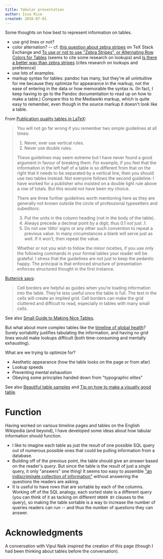 ```yaml
---
title: Tabular presentation
author: Issa Rice
created: 2016-07-01
---
```


Some thoughts on how best to represent information on tables.

- use grid lines or not?
- color alternation? -- cf. [this question about zebra stripes](http://tex.stackexchange.com/questions/33758/professional-looking-tables-with-alternating-row-colors) on TeX Stack Exchange and [To use or not to use "Zebra Stripes", or Alternating Row Colors for Tables](http://ux.stackexchange.com/questions/3562/to-use-or-not-to-use-zebra-stripes-or-alternating-row-colors-for-tables) (seems to cite some research on lookups) and [Is there a better way than zebra stripes](http://ux.stackexchange.com/questions/60715/is-there-a-better-way-than-zebra-stripes) (cites research on lookups and preference)
- use lots of examples.
- markup syntax for tables: pandoc has many, but they're all unintuitive for me because they optimize for appearance in the markup, not the ease of entering in the data or how memorable the syntax is.
(In fact, I keep having to go to the Pandoc documentation to read up on how to make a table.)
Compare this to the Mediawiki markup, which is quite easy to remember, even though in the source markup it doesn't look like a table.

From [Publication quality tables in LaTeX](http://texdoc.net/texmf-dist/doc/latex/booktabs/booktabs.pdf):

> You will not go far wrong if you remember two simple guidelines at all times:
>
> 1. Never, ever use vertical rules.
> 2. Never use double rules.
>
> These guidelines may seem extreme but I have never found a good argument in
> favour of breaking them. For example, if you feel that the information in the
> left half of a table is so different from that on the right that it needs to
> be separated by a vertical line, then you should use two tables instead. Not
> everyone follows the second guideline: I have worked for a publisher who
> insisted on a double light rule above a row of totals. But this would not
> have been my choice.
>
> There are three further guidelines worth mentioning here as they are
> generally not known outside the circle of professional typesetters and
> subeditors:
>
> 3. Put the units in the column heading (not in the body of the table).
> 4. Always precede a decimal point by a digit; thus 0.1 _not_ just .1.
> 5. Do not use ‘ditto’ signs or any other such convention to repeat a previous
>    value. In many circumstances a blank will serve just as well. If it won’t,
>    then repeat the value.
>
> Whether or not you wish to follow the minor niceties, if you use only the
> following commands in your formal tables your reader will be grateful. I
> stress that the guidelines are not just to keep the pedantic happy. The
> principal is that enforced structure of presentation enforces structured
> thought in the first instance.

[Butterick says](http://practicaltypography.com/tables.html):

> Cell borders are helpful as guides when you’re loading information into the
> table. They’re less useful once the table is full. The text in the cells will
> create an implied grid. Cell borders can make the grid cluttered and
> difficult to read, especially in tables with many small cells.

See also [Small Guide to Making Nice Tables](https://www.inf.ethz.ch/personal/markusp/teaching/guides/guide-tables.pdf).

But what about more complex tables like the [timeline of global health](https://en.wikipedia.org/wiki/Timeline_of_global_health)?
Surely sortability justifies tabulating the information, and having no grid lines would make lookups difficult (both time-consuming and mentally exhausting).

What are we trying to optimize for?

- Aesthetic appearance (how the table looks on the page or from afar)
- Lookup speeds
- Preventing mental exhaustion
- Obeying some principles handed down from "typographic elites"

See also [Beautiful table samples](http://tex.stackexchange.com/questions/112343/beautiful-table-samples) and [Tip on how to make a visually good table](http://tex.stackexchange.com/questions/238503/tip-on-how-to-make-a-visually-good-table).

# Function

Having worked on various timeline pages and tables on the English Wikipedia
(and beyond), I have developed some ideas about how tabular information should
function.

* I like to imagine each table as just the result of one possible SQL query out
  of numerous possible ones that could be pulling information from a database.
* Building off of the previous point, the table should give an *answer* based
  on the reader's *query*.
  But since the table is the result of just a *single* query, it only
  "answers" one thing!
  It seems too easy to assemble ["an indiscriminate collection of
  information"](https://en.wikipedia.org/wiki/Wikipedia:What_Wikipedia_is_not#Wikipedia_is_not_an_indiscriminate_collection_of_information)
  without answering the questions the readers are asking.
* It is useful to have rows that are sortable by each of the columns.
  Working off of the SQL analogy, each sorted state is a different query (you
  can think of it as tacking on different `ORDER BY` clauses to the query), so
  making the table sortable is a way to increase the number of queries readers
  can run -- and thus the number of questions they can answer.

# Acknowledgments

A conversation with Vipul Naik inspired the creation of this page (though I had been thinking about tables before the conversation).
